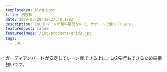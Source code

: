 ```yaml
---
templateKey: blog-post
title: 初投稿
date: 2020-05-28T19:27:48.178Z
description: LoLでバードが無料期間なので、サポートで使っています。
featuredpost: false
featuredimage: /img/products-grid2.jpg
tags:
  - LoL
---
```

ガーディアンバードが安定してレーン戦できる上に、Lv2先行もできるため結構強いです。